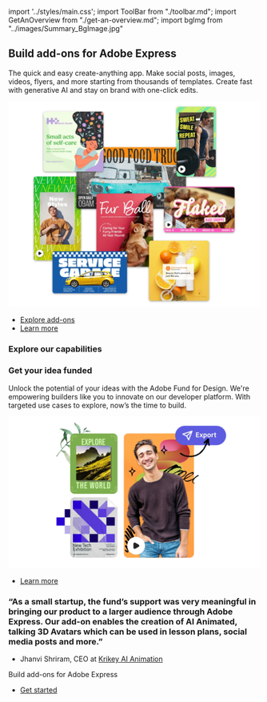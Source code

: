 import '../styles/main.css';
import ToolBar from "./toolbar.md";
import GetAnOverview from "./get-an-overview.md";
import bgImg from "../images/Summary_BgImage.jpg"

<Hero slots="heading, text, image , buttons" variant="halfwidth" className="add-ones-hero why-build" />

## Build add-ons for Adobe Express

The quick and easy create-anything app. Make social posts, images, videos, flyers, and more starting from thousands of templates. Create fast with generative AI and stay on brand with one-click edits.

![Build add-ons for Adobe Express.](./images/hero-banner.png)

- [Explore add-ons](https://developer-stage.adobe.com/express/add-ons/trending/)
- [Learn more](https://adobe.com/express)

<TextBlock slots="heading" className="announcement" theme="light"/>

### Explore our capabilities

<WrapperComponent slots="content" repeat="1" theme="light" className="wrapperforCreatorTool"/>

<ToolBar />

<WrapperComponent slots="content" repeat="1" theme="light" className="learnMoreWrapper"/>

<GetAnOverview />

<TextBlock slots="heading,text,image,buttons" theme="lightest" headerElementType="h2" variantsTypePrimary='secondary' variantStyleFill = "outline" homeZigZag className="explore" position="left" />

### Get your idea funded

Unlock the potential of your ideas with the Adobe Fund for Design. We're empowering builders like you to innovate on our developer platform. With targeted use cases to explore, now’s the time to build.

![Abstract illustration of services being connected in a secure manner](./images/Fund-for-Design.png)

- [Learn more](https://developer.adobe.com/fund-for-design/)

<TextBlock slots="heading, text" className="start-up"/>

### “As a small startup, the fund’s support was very meaningful in bringing our product to a larger audience through Adobe Express. Our add-on enables the creation of AI Animated, talking 3D Avatars which can be used in lesson plans, social media posts and more.”

- Jhanvi Shriram, CEO at [Krikey AI Animation](https://www.krikey.ai/)

<TeaserBlock  slots="heading,buttons" textColor="white" className="viewAddOn build-add-ons" variant="fullwidth"/>

<p className="teaserBlockCustomHeading">Build add-ons for Adobe Express</p>

- [Get started](https://developer.adobe.com/express/add-ons/docs/guides/)
